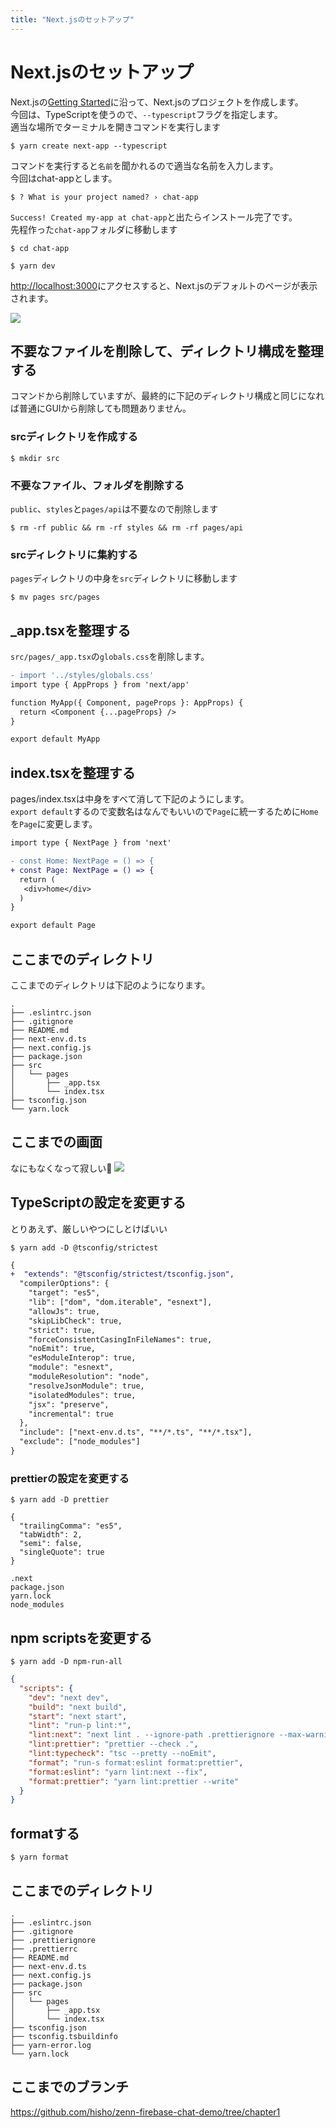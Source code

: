 ```yaml
---
title: "Next.jsのセットアップ"
---
```


# Next.jsのセットアップ

Next.jsの[Getting Started](https://nextjs.org/docs/getting-started#automatic-setup)に沿って、Next.jsのプロジェクトを作成します。   
今回は、TypeScriptを使うので、`--typescript`フラグを指定します。   
適当な場所でターミナルを開きコマンドを実行します

```shell
$ yarn create next-app --typescript
```
   
コマンドを実行すると`名前`を聞かれるので適当な名前を入力します。   
今回はchat-appとします。

```shell
$ ? What is your project named? › chat-app
```

`Success! Created my-app at chat-app`と出たらインストール完了です。   
先程作った`chat-app`フォルダに移動します

```shell
$ cd chat-app
```

```shell
$ yarn dev
```

[http://localhost:3000](http://localhost:3000)にアクセスすると、Next.jsのデフォルトのページが表示されます。

![](/images/firebase-chat-book/chapter1-01.png)

## 不要なファイルを削除して、ディレクトリ構成を整理する
コマンドから削除していますが、最終的に下記のディレクトリ構成と同じになれば普通にGUIから削除しても問題ありません。

### srcディレクトリを作成する
```shell
$ mkdir src
```

### 不要なファイル、フォルダを削除する
`public`、`styles`と`pages/api`は不要なので削除します
```shell
$ rm -rf public && rm -rf styles && rm -rf pages/api
```

### srcディレクトリに集約する
`pages`ディレクトリの中身を`src`ディレクトリに移動します
```shell
$ mv pages src/pages
```

## _app.tsxを整理する
`src/pages/_app.tsx`の`globals.css`を削除します。

```diff tsx:src/pages/_app.tsx
- import '../styles/globals.css'
import type { AppProps } from 'next/app'

function MyApp({ Component, pageProps }: AppProps) {
  return <Component {...pageProps} />
}

export default MyApp
```

## index.tsxを整理する
pages/index.tsxは中身をすべて消して下記のようにします。   
`export default`するので変数名はなんでもいいので`Page`に統一するために`Home`を`Page`に変更します。

```diff tsx:src/pages/index.tsx
import type { NextPage } from 'next'

- const Home: NextPage = () => {
+ const Page: NextPage = () => {
  return (
   <div>home</div>
  )
}

export default Page
```

## ここまでのディレクトリ

ここまでのディレクトリは下記のようになります。
```shell
.
├── .eslintrc.json
├── .gitignore
├── README.md
├── next-env.d.ts
├── next.config.js
├── package.json
├── src
│   └── pages
│       ├── _app.tsx
│       └── index.tsx
├── tsconfig.json
└── yarn.lock
```

## ここまでの画面
なにもなくなって寂しい🥲
![](/images/firebase-chat-book/chapter1-02.png)

## TypeScriptの設定を変更する
とりあえず、厳しいやつにしとけばいい

```shell
$ yarn add -D @tsconfig/strictest
```

```diff json
{
+  "extends": "@tsconfig/strictest/tsconfig.json",
  "compilerOptions": {
    "target": "es5",
    "lib": ["dom", "dom.iterable", "esnext"],
    "allowJs": true,
    "skipLibCheck": true,
    "strict": true,
    "forceConsistentCasingInFileNames": true,
    "noEmit": true,
    "esModuleInterop": true,
    "module": "esnext",
    "moduleResolution": "node",
    "resolveJsonModule": true,
    "isolatedModules": true,
    "jsx": "preserve",
    "incremental": true
  },
  "include": ["next-env.d.ts", "**/*.ts", "**/*.tsx"],
  "exclude": ["node_modules"]
}

```


### prettierの設定を変更する
```shell
$ yarn add -D prettier
```

```json:.prettierrc
{
  "trailingComma": "es5",
  "tabWidth": 2,
  "semi": false,
  "singleQuote": true
}
```

```json:.prettierignore
.next
package.json
yarn.lock
node_modules
```

## npm scriptsを変更する
```shell
$ yarn add -D npm-run-all
```

```json
{
  "scripts": {
    "dev": "next dev",
    "build": "next build",
    "start": "next start",
    "lint": "run-p lint:*",
    "lint:next": "next lint . --ignore-path .prettierignore --max-warnings 0",
    "lint:prettier": "prettier --check .",
    "lint:typecheck": "tsc --pretty --noEmit",
    "format": "run-s format:eslint format:prettier",
    "format:eslint": "yarn lint:next --fix",
    "format:prettier": "yarn lint:prettier --write"
  }
}

```

## formatする
```shell
$ yarn format
```

## ここまでのディレクトリ

```shell
.
├── .eslintrc.json
├── .gitignore
├── .prettierignore
├── .prettierrc
├── README.md
├── next-env.d.ts
├── next.config.js
├── package.json
├── src
│   └── pages
│       ├── _app.tsx
│       └── index.tsx
├── tsconfig.json
├── tsconfig.tsbuildinfo
├── yarn-error.log
└── yarn.lock
```

## ここまでのブランチ
https://github.com/hisho/zenn-firebase-chat-demo/tree/chapter1